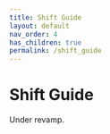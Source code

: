 ```yaml
---
title: Shift Guide
layout: default
nav_order: 4
has_children: true
permalink: /shift_guide
---
```


# Shift Guide

Under revamp.

